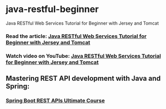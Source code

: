 # java-restful-beginner
Java RESTful Web Services Tutorial for Beginner with Jersey and Tomcat
### Read the article: [Java RESTful Web Services Tutorial for Beginner with Jersey and Tomcat](https://www.codejava.net/java-ee/web-services/java-restful-web-services-tutorial-for-beginner-with-jersey-and-tomcat)
### Watch video on YouTube: [Java RESTful Web Services Tutorial for Beginner with Jersey and Tomcat](https://www.youtube.com/watch?v=N1UzS9ojuUY)
## Mastering REST API development with Java and Spring:
### [Spring Boot REST APIs Ultimate Course](https://www.udemy.com/course/spring-boot-rest-apis-ultimate/?referralCode=763F7EE87CECC337D708)
